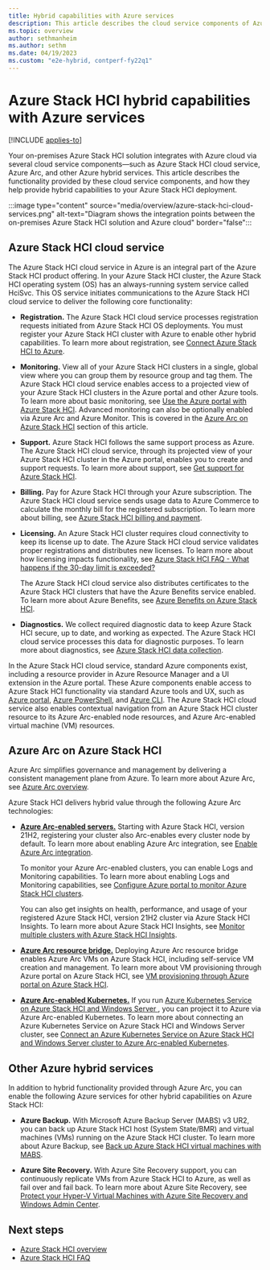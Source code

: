 ```yaml
---
title: Hybrid capabilities with Azure services
description: This article describes the cloud service components of Azure Stack HCI.
ms.topic: overview
author: sethmanheim
ms.author: sethm
ms.date: 04/19/2023
ms.custom: "e2e-hybrid, contperf-fy22q1"
---
```


# Azure Stack HCI hybrid capabilities with Azure services

[!INCLUDE [applies-to](../includes/hci-applies-to-22h2-21h2.md)]

Your on-premises Azure Stack HCI solution integrates with Azure cloud via several cloud service components—such as Azure Stack HCI cloud service, Azure Arc, and other Azure hybrid services. This article describes the functionality provided by these cloud service components, and how they help provide hybrid capabilities to your Azure Stack HCI deployment.

:::image type="content" source="media/overview/azure-stack-hci-cloud-services.png" alt-text="Diagram shows the integration points between the on-premises Azure Stack HCI solution and Azure cloud" border="false":::

## Azure Stack HCI cloud service

The Azure Stack HCI cloud service in Azure is an integral part of the Azure Stack HCI product offering. In your Azure Stack HCI cluster, the Azure Stack HCI operating system (OS) has an always-running system service called HciSvc. This OS service initiates communications to the Azure Stack HCI cloud service to deliver the following core functionality:

- **Registration.** The Azure Stack HCI cloud service processes registration requests initiated from Azure Stack HCI OS deployments. You must register your Azure Stack HCI cluster with Azure to enable other hybrid capabilities. To learn more about registration, see [Connect Azure Stack HCI to Azure](deploy/register-with-azure.md).

- **Monitoring.** View all of your Azure Stack HCI clusters in a single, global view where you can group them by resource group and tag them. The Azure Stack HCI cloud service enables access to a projected view of your Azure Stack HCI clusters in the Azure portal and other Azure tools. To learn more about basic monitoring, see [Use the Azure portal with Azure Stack HCI](manage/azure-portal.md). Advanced monitoring can also be optionally enabled via Azure Arc and Azure Monitor. This is covered in the [Azure Arc on Azure Stack HCI](#azure-arc-on-azure-stack-hci) section of this article.

- **Support.** Azure Stack HCI follows the same support process as Azure. The Azure Stack HCI cloud service, through its projected view of your Azure Stack HCI cluster in the Azure portal, enables you to create and support requests. To learn more about support, see [Get support for Azure Stack HCI](manage/get-support.md).

- **Billing.** Pay for Azure Stack HCI through your Azure subscription. The Azure Stack HCI cloud service sends usage data to Azure Commerce to calculate the monthly bill for the registered subscription. To learn more about billing, see [Azure Stack HCI billing and payment](concepts/billing.md).

- **Licensing.** An Azure Stack HCI cluster requires cloud connectivity to keep its license up to date. The Azure Stack HCI cloud service validates proper registrations and distributes new licenses. To learn more about how licensing impacts functionality, see [Azure Stack HCI FAQ - What happens if the 30-day limit is exceeded?](faq.yml#what-happens-if-the-30-day-limit-is-exceeded)

    The Azure Stack HCI cloud service also distributes certificates to the Azure Stack HCI clusters that have the Azure Benefits service enabled. To learn more about Azure Benefits, see [Azure Benefits on Azure Stack HCI](manage/azure-benefits.md).

- **Diagnostics.** We collect required diagnostic data to keep Azure Stack HCI secure, up to date, and working as expected. The Azure Stack HCI cloud service processes this data for diagnostic purposes. To learn more about diagnostics, see [Azure Stack HCI data collection](concepts/data-collection.md).

In the Azure Stack HCI cloud service, standard Azure components exist, including a resource provider in Azure Resource Manager and a UI extension in the Azure portal. These Azure components enable access to Azure Stack HCI functionality via standard Azure tools and UX, such as [Azure portal](manage/azure-portal.md), [Azure PowerShell](/powershell/module/az.stackhci/?view=azps-7.2.0&preserve-view=true), and [Azure CLI](/cli/azure/stack-hci?view=azure-cli-latest&preserve-view=true). The Azure Stack HCI cloud service also enables contextual navigation from an Azure Stack HCI cluster resource to its Azure Arc-enabled node resources, and Azure Arc-enabled virtual machine (VM) resources.

## Azure Arc on Azure Stack HCI

Azure Arc simplifies governance and management by delivering a consistent management plane from Azure. To learn more about Azure Arc, see [Azure Arc overview](/azure/azure-arc/overview).

Azure Stack HCI delivers hybrid value through the following Azure Arc technologies:

- [**Azure Arc-enabled servers.**](/azure/azure-arc/servers/overview) Starting with Azure Stack HCI, version 21H2, registering your cluster also Arc-enables every cluster node by default. To learn more about enabling Azure Arc integration, see [Enable Azure Arc integration](deploy/register-with-azure.md#enable-azure-arc-integration).

    To monitor your Azure Arc-enabled clusters, you can enable Logs and Monitoring capabilities. To learn more about enabling Logs and Monitoring capabilities, see [Configure Azure portal to monitor Azure Stack HCI clusters](/azure-stack/hci/manage/monitor-hci-single).

    You can also get insights on health, performance, and usage of your registered Azure Stack HCI, version 21H2 cluster via Azure Stack HCI Insights. To learn more about Azure Stack HCI Insights, see [Monitor multiple clusters with Azure Stack HCI Insights](/azure-stack/hci/manage/monitor-hci-multi).

- [**Azure Arc resource bridge.**](/azure/azure-arc/resource-bridge/overview) Deploying Azure Arc resource bridge enables Azure Arc VMs on Azure Stack HCI, including self-service VM creation and management. To learn more about VM provisioning through Azure portal on Azure Stack HCI, see [VM provisioning through Azure portal on Azure Stack HCI](manage/azure-arc-vm-management-overview.md).

- [**Azure Arc-enabled Kubernetes.**](/azure/azure-arc/kubernetes/overview) If you run [Azure Kubernetes Service on Azure Stack HCI and Windows Server ](/azure/aks/hybrid/overview) , you can project it to Azure via Azure Arc-enabled Kubernetes. To learn more about connecting an Azure Kubernetes Service on Azure Stack HCI and Windows Server cluster, see [Connect an Azure Kubernetes Service on Azure Stack HCI and Windows Server cluster to Azure Arc-enabled Kubernetes](/azure/aks/hybrid/connect-to-arc).

## Other Azure hybrid services

In addition to hybrid functionality provided through Azure Arc, you can enable the following Azure services for other hybrid capabilities on Azure Stack HCI:

- **Azure Backup.** With Microsoft Azure Backup Server (MABS) v3 UR2, you can back up Azure Stack HCI host (System State/BMR) and virtual machines (VMs) running on the Azure Stack HCI cluster. To learn more about Azure Backup, see [Back up Azure Stack HCI virtual machines with MABS](/azure/backup/back-up-azure-stack-hyperconverged-infrastructure-virtual-machines). 

- **Azure Site Recovery.** With Azure Site Recovery support, you can continuously replicate VMs from Azure Stack HCI to Azure, as well as fail over and fail back. To learn more about Azure Site Recovery, see [Protect your Hyper-V Virtual Machines with Azure Site Recovery and Windows Admin Center](manage/azure-site-recovery.md). 

## Next steps

- [Azure Stack HCI overview](overview.md)
- [Azure Stack HCI FAQ](faq.yml)